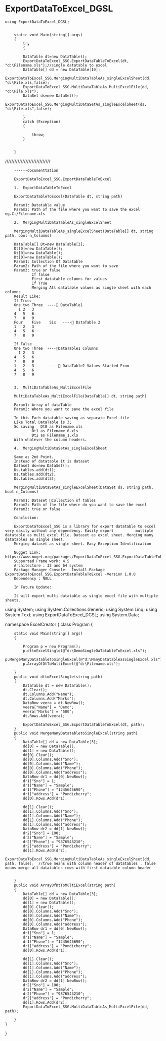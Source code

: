 # ExportDataToExcel_DGSL


	using ExportDataToExcel_DGSL;
	
	
        static void Main(string[] args)
        {
            try
            {
            
            DataTable dt=new DataTable();          
            ExportDataToExcel_SSG.ExportDataTableToExcel(dt, "d:\Filename.xls");//single datatable to excel
            DataTable[] dd = new DataTable[10];
            ExportDataToExcel_SSG.MergingMultiDataTableAs_singleExcelSheet(dd, "d:\File.xls,false);
            ExportDataToExcel_SSG.MultiDataTableAs_MultiExcelFile(dd, "d:\File.xls");           
            DataSet ds=new DataSet();
            ExportDataToExcel_SSG.MergingMultiDataSetAs_singleExcelSheet(ds, "d:\File.xls",false);
           
            }
            catch (Exception)
            {

                throw;
            }
	    
            
        }
/////////////////////////////



		------documenttation

		ExportDataToExcel_SSG.ExportDataTableToExcel

		1.	ExportDataTableToExcel

		ExportDataTableToExcel(DataTable dt, string path)

		Param1: Datatable value
		Param2: Path of the file where you want to save the excel eg.C:/Filename.xls

		2.	MergingMultiDataTableAs_singleExcelSheet

		MergingMultiDataTableAs_singleExcelSheet(DataTable[] dt, string path, bool n_Columns)

		DataTable[] Dt=new DataTable[3];
		Dt[0]=new DataTable();
		Dt[0]=new DataTable();
		Dt[0]=new DataTable();
		Param1: Collection Of Datatable
		Param2: Path of the file where you want to save
		Param3: true or false
				If false
				First datatable columns for values
				If True
				Merging All datatable values as single sheet with each columns     
		Result Like:
		If True:
		One	two	Three  ---- DataTable1
		  1	2	3
		4	5	6
		7	8	9
		Four	Five	Six   ---- DataTable 2
		1	2	3
		4	5	6
		7	8	9

		If False
		One	two	Three  ----DataTable1 Columns
		  1	2	3
		4	5	6
		7	8	9
		1	2	3      ----- DataTable2 Values Started From
		4	5	6
		7	8	9
		

		3.	MultiDataTableAs_MultiExcelFile

		MultiDataTableAs_MultiExcelFile(DataTable[] dt, string path)

		Param1: Array of dataTable
		Param2: Where you want to save the excel file

		In this Each datatable saving as separate Excel file
		Like Total DataTable is 3;
		So saving 	Dt0 as Filename.xls
				Dt1 as Filename_0.xls
				Dt2 as Filename_1.xls
		With whatever the column headers.

		4.	MergingMultiDataSetAs_singleExcelSheet

		Same as 2nd Point.
		Instead of datatable it is dataset
		Dataset ds=new DataSet();
		Ds.tables.add(dt1);
		Ds.tables.add(dt2);
		Ds.tables.add(dt3);

		MergingMultiDataSetAs_singleExcelSheet(DataSet ds, string path, bool n_Columns)

		Param1: Dataset Collection of tables
		Param2: Path of the file where do you want to save the excel
		Param3: true or false

		Conclusion:

		ExportDataToExcel_SSG is a library for export datatable to excel very easily without any dependency. Easily export 			multiple datatable as multi excel file. Dataset as excel sheet. Merging many datatables as single sheet.
		Merging dataset as single sheet. Easy Exception Identification

		Nugget Link:  https://www.nuget.org/packages/ExportDataToExcel_SSG.ExportDataTableToExcel/
		Supported Frame work: 4.5
		Architecture : 32 and 64 system
		Package Manager Console:  Install-Package ExportDataToExcel_SSG.ExportDataTableToExcel -Version 1.0.0
		Dependency : NULL

		In Future Update:

		It will export multi datatable as single excel file with multiple sheets.
		
		
		
using System;
using System.Collections.Generic;
using System.Linq;
using System.Text;
using ExportDataToExcel_DGSL;
using System.Data;


namespace ExcelCreator
{
    class Program
    {
        
        static void Main(string[] args)
        {

            Program p = new Program();
            p.dttoExcelSingle(@"d:\DemoSingleDaTatableToExcel.xls");
            p.MergeManyDatatabletoSingleExcel(@"d:\ManyDatatableasSingleExcel.xls");
            p.ArrayOfDtToMultiExcel(@"d:\Filename.xls");

        }
        public void dttoExcelSingle(string path)
        {
            DataTable dt = new DataTable();
            dt.Clear();
            dt.Columns.Add("Name");
            dt.Columns.Add("Marks");
            DataRow veera = dt.NewRow();
            veera["Name"] = "Demo";
            veera["Marks"] = "500";
            dt.Rows.Add(veera);

            ExportDataToExcel_SSG.ExportDataTableToExcel(dt, path);
        }
        public void MergeManyDatatabletoSingleExcel(string path)
        {
            DataTable[] dd = new DataTable[3];
            dd[0] = new DataTable();
            dd[1] = new DataTable();
            dd[0].Clear();
            dd[0].Columns.Add("Sno");
            dd[0].Columns.Add("Name");
            dd[0].Columns.Add("Phone");
            dd[0].Columns.Add("address");
            DataRow dr1 = dd[0].NewRow();
            dr1["Sno"] = 1;
            dr1["Name"] = "Sample";
            dr1["Phone"] = "1245645690";
            dr1["address"] = "Pondicherry";
            dd[0].Rows.Add(dr1);

            dd[1].Clear();
            dd[1].Columns.Add("Sno");
            dd[1].Columns.Add("Name");
            dd[1].Columns.Add("Phone");
            dd[1].Columns.Add("address");
            DataRow dr2 = dd[1].NewRow();
            dr2["Sno"] = 100;
            dr2["Name"] = "Sample";
            dr2["Phone"] = "9876543210";
            dr2["address"] = "Pondicherry";
            dd[1].Rows.Add(dr2);
            ExportDataToExcel_SSG.MergingMultiDataTableAs_singleExcelSheet(dd, path, false);  //true means with column header of datatables , false means merge all datatables rows with first datatable column header

            
        }
        public void ArrayOfDtToMultiExcel(string path)
        {
            DataTable[] dd = new DataTable[3];
            dd[0] = new DataTable();
            dd[1] = new DataTable();
            dd[0].Clear();
            dd[0].Columns.Add("Sno");
            dd[0].Columns.Add("Name");
            dd[0].Columns.Add("Phone");
            dd[0].Columns.Add("address");
            DataRow dr1 = dd[0].NewRow();
            dr1["Sno"] = 1;
            dr1["Name"] = "Sample";
            dr1["Phone"] = "1245645690";
            dr1["address"] = "Pondicherry";
            dd[0].Rows.Add(dr1);

            dd[1].Clear();
            dd[1].Columns.Add("Sno");
            dd[1].Columns.Add("Name");
            dd[1].Columns.Add("Phone");
            dd[1].Columns.Add("address");
            DataRow dr2 = dd[1].NewRow();
            dr2["Sno"] = 100;
            dr2["Name"] = "Sample";
            dr2["Phone"] = "9876543210";
            dr2["address"] = "Pondicherry";
            dd[1].Rows.Add(dr2);
            ExportDataToExcel_SSG.MultiDataTableAs_MultiExcelFile(dd, path);

        }
    }
}
